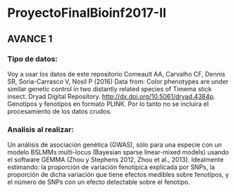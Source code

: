 # ProyectoFinalBioinf2017-II

## AVANCE 1

### Tipo de datos:
Voy a usar los datos de este repositorio Comeault AA, Carvalho CF, Dennis SR, Soria-Carrasco V, Nosil P (2016) Data from: Color phenotypes are under similar genetic control in two distantly related species of Timema stick insect. Dryad Digital Repository. http://dx.doi.org/10.5061/dryad.4384p. Genotipos y fenotipos en formato PLINK. Por lo tanto no se incluira el procesamiento de los datos crudos. 

### Analísis al realizar: 
Un análisis de asociación genética (GWAS), sólo para una especie con un modelo BSLMMs multi-locus (Bayesian sparse linear-mixed models) usando el software GEMMA (Zhou y Stephens 2012, Zhou et al., 2013). Idealmente estimando: la proporción de variación fenotípica explicada por SNPs, la proporción de dicha variación que tiene efectos medibles sobre fenotipos, y el número de SNPs con un efecto detectable sobre el fenotipo.
